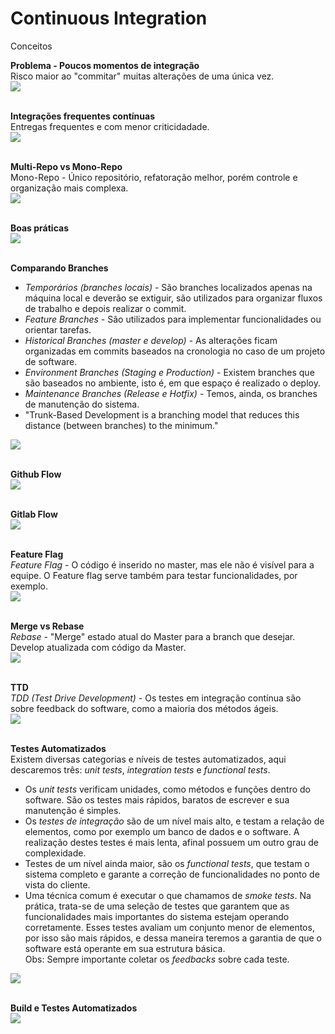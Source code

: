 # Continuous Integration<br>
Conceitos<br>

**Problema - Poucos momentos de integração**<br>
Risco maior ao "commitar" muitas alterações de uma única vez.<br>
<kbd>
    <img src="https://github.com/fabiokerber/CI_CD/blob/main/img/030120221105.png">
</kbd>
<br />
<br />

**Integrações frequentes contínuas**<br>
Entregas frequentes e com menor criticidadade.<br>
<kbd>
    <img src="https://github.com/fabiokerber/CI_CD/blob/main/img/030120221107.png">
</kbd>
<br />
<br />

**Multi-Repo vs Mono-Repo**<br>
Mono-Repo - Único repositório, refatoração melhor, porém controle e organização mais complexa.<br>
<kbd>
    <img src="https://github.com/fabiokerber/CI_CD/blob/main/img/030120221111.png">
</kbd>
<br />
<br />

**Boas práticas**<br>
<kbd>
    <img src="https://github.com/fabiokerber/CI_CD/blob/main/img/030120221119.jpg">
</kbd>
<br />
<br />

**Comparando Branches**<br>
- *Temporários (branches locais)* - São branches localizados apenas na máquina local e deverão se extiguir, são utilizados para organizar fluxos de trabalho e depois realizar o commit.<br>
- *Feature Branches* - São utilizados para implementar funcionalidades ou orientar tarefas.<br>
- *Historical Branches (master e develop)* - As alterações ficam organizadas em commits baseados na cronologia no caso de um projeto de software.<br>
- *Environment Branches (Staging e Production)* - Existem branches que são baseados no ambiente, isto é, em que espaço é realizado o deploy.<br>
- *Maintenance Branches (Release e Hotfix)* - Temos, ainda, os branches de manutenção do sistema.<br>
- "Trunk-Based Development is a branching model that reduces this distance (between branches) to the minimum."<br>
<kbd>
    <img src="https://github.com/fabiokerber/CI_CD/blob/main/img/030120221135.jpg">
</kbd>
<br />
<br />

**Github Flow**<br>
<kbd>
    <img src="https://github.com/fabiokerber/CI_CD/blob/main/img/030120221157.JPG">
</kbd>
<br />
<br />

**Gitlab Flow**<br>
<kbd>
    <img src="https://github.com/fabiokerber/CI_CD/blob/main/img/030120221200.JPG">
</kbd>
<br />
<br />

**Feature Flag**<br>
*Feature Flag* - O código é inserido no master, mas ele não é visível para a equipe. O Feature flag serve também para testar funcionalidades, por exemplo.<br>
<kbd>
    <img src="https://github.com/fabiokerber/CI_CD/blob/main/img/030120221308.JPG">
</kbd>
<br />
<br />

**Merge vs Rebase**<br>
*Rebase* - "Merge" estado atual do Master para a branch que desejar. Develop atualizada com código da Master.<br>
<kbd>
    <img src="https://github.com/fabiokerber/CI_CD/blob/main/img/030120221319.JPG">
</kbd>
<br />
<br />

**TTD**<br>
*TDD (Test Drive Development)* - Os testes em integração contínua são sobre feedback do software, como a maioria dos métodos ágeis.<br>
<kbd>
    <img src="https://github.com/fabiokerber/CI_CD/blob/main/img/030120221329.JPG">
</kbd>
<br />
<br />

**Testes Automatizados**<br>
Existem diversas categorias e níveis de testes automatizados, aqui descaremos três: *unit tests*, *integration tests* e *functional tests*.<br>
- Os *unit tests* verificam unidades, como métodos e funções dentro do software. São os testes mais rápidos, baratos de escrever e sua manutenção é simples.<br>
- Os *testes de integração* são de um nível mais alto, e testam a relação de elementos, como por exemplo um banco de dados e o software. A realização destes testes é mais lenta, afinal possuem um outro grau de complexidade.<br>
- Testes de um nível ainda maior, são os *functional tests*, que testam o sistema completo e garante a correção de funcionalidades no ponto de vista do cliente.<br>
- Uma técnica comum é executar o que chamamos de *smoke tests*. Na prática, trata-se de uma seleção de testes que garantem que as funcionalidades mais importantes do sistema estejam operando corretamente. Esses testes avaliam um conjunto menor de elementos, por isso são mais rápidos, e dessa maneira teremos a garantia de que o software está operante em sua estrutura básica.<br>
Obs: Sempre importante coletar os *feedbacks* sobre cada teste.<br>
<kbd>
    <img src="https://github.com/fabiokerber/CI_CD/blob/main/img/030120221331.JPG">
</kbd>
<br />
<br />

**Build e Testes Automatizados**<br>
<kbd>
    <img src="https://github.com/fabiokerber/CI_CD/blob/main/img/030120221428.jpg">
</kbd>
<br />
<br />